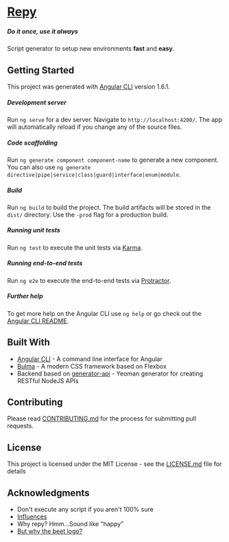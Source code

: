 # [Repy](https://repy.io)
##### Do it once, use it always

Script generator to setup new environments **fast** and **easy**.

## Getting Started

This project was generated with [Angular CLI](https://github.com/angular/angular-cli) version 1.6.1.

##### Development server

Run `ng serve` for a dev server. Navigate to `http://localhost:4200/`. The app will automatically reload if you change any of the source files.

##### Code scaffolding

Run `ng generate component component-name` to generate a new component. You can also use `ng generate directive|pipe|service|class|guard|interface|enum|module`.

##### Build

Run `ng build` to build the project. The build artifacts will be stored in the `dist/` directory. Use the `-prod` flag for a production build.

##### Running unit tests

Run `ng test` to execute the unit tests via [Karma](https://karma-runner.github.io).

##### Running end-to-end tests

Run `ng e2e` to execute the end-to-end tests via [Protractor](http://www.protractortest.org/).

##### Further help

To get more help on the Angular CLI use `ng help` or go check out the [Angular CLI README](https://github.com/angular/angular-cli/blob/master/README.md).

## Built With

* [Angular CLI](https://cli.angular.io/) - A command line interface for Angular
* [Bulma](http://://bulma.io/) - A modern CSS framework based on Flexbox
* Backend based on [generator-api](https://github.com/ndelvalle/generator-api) - Yeoman generator for creating RESTful NodeJS APIs

## Contributing

Please read [CONTRIBUTING.md](CONTRIBUTING.md) for the process for submitting pull requests.

## License

This project is licensed under the MIT License - see the [LICENSE.md](LICENSE.md) file for details

## Acknowledgments

* Don't execute any script if you aren't 100% sure
* [Influences](https://github.com/iagocavalcante/set-windows-enviroment)
* Why repy? Hmm...Sound like "happy"
* [But why the beet logo?](https://translate.google.com/#auto/en/repy)
